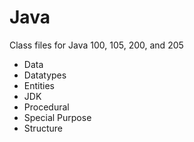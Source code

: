 # Java

Class files for Java 100, 105, 200, and 205

- Data
- Datatypes
- Entities
- JDK
- Procedural
- Special Purpose
- Structure